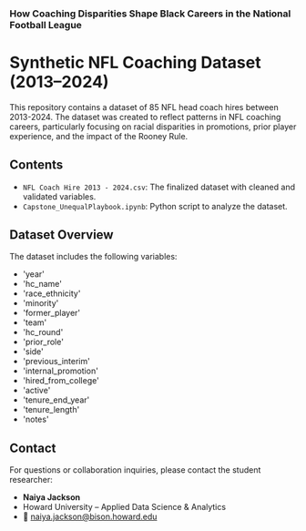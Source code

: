### How Coaching Disparities Shape Black Careers in the National Football League

# Synthetic NFL Coaching Dataset (2013–2024)

This repository contains a dataset of 85 NFL head coach hires between 2013-2024. The dataset was created to reflect patterns in NFL coaching careers, particularly focusing on racial disparities in promotions, prior player experience, and the impact of the Rooney Rule.

## Contents

- `NFL Coach Hire 2013 - 2024.csv`: The finalized dataset with cleaned and validated variables.
- `Capstone_UnequalPlaybook.ipynb`: Python script to analyze the dataset.

## Dataset Overview

The dataset includes the following variables:
- 'year'
- 'hc_name'
- 'race_ethnicity'
- 'minority'
- 'former_player'
- 'team'
- 'hc_round'
- 'prior_role'
- 'side'
- 'previous_interim'
- 'internal_promotion'
- 'hired_from_college'
- 'active'
- 'tenure_end_year'
- 'tenure_length'
- 'notes'

## Contact

For questions or collaboration inquiries, please contact the student researcher:
- **Naiya Jackson**
- Howard University – Applied Data Science & Analytics
- 📧 naiya.jackson@bison.howard.edu
